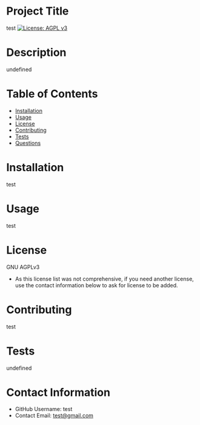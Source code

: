 
# Project Title
test
[![License: AGPL v3](https://img.shields.io/badge/License-AGPL%20v3-blue.svg)](https://www.gnu.org/licenses/agpl-3.0)

# Description
undefined

# Table of Contents 
* [Installation](#-Installation)
* [Usage](#-Usage)
* [License](#-Installation)
* [Contributing](#-Contributing)
* [Tests](#-Tests)
* [Questions](#-Contact-Information)
    
# Installation
test

# Usage
test

# License 
GNU AGPLv3
* As this license list was not comprehensive, if you need another license, use the contact information below to ask for license to be added. 

# Contributing 
test

# Tests
undefined

# Contact Information 
* GitHub Username: test
* Contact Email: test@gmail.com

